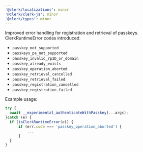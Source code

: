 ```yaml
---
'@clerk/localizations': minor
'@clerk/clerk-js': minor
'@clerk/types': minor
---
```


Improved error handling for registration and retrieval of passkeys.
ClerkRuntimeError codes introduced:
- `passkey_not_supported`
- `passkeys_pa_not_supported`
- `passkey_invalid_rpID_or_domain`
- `passkey_already_exists`
- `passkey_operation_aborted`
- `passkey_retrieval_cancelled`
- `passkey_retrieval_failed`
- `passkey_registration_cancelled`
- `passkey_registration_failed`

Example usage:

```ts
try {
  await __experimental_authenticateWithPasskey(...args);
}catch (e) {
  if (isClerkRuntimeError(e)) {
      if (err.code === 'passkey_operation_aborted') {
          ...
      }
  }
}
      

```
